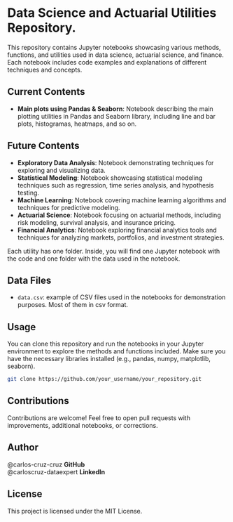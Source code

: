 ﻿# **Data Science and Actuarial Utilities Repository.**

This repository contains Jupyter notebooks showcasing various methods, functions, and utilities used in data science, actuarial science, and finance. Each notebook includes code examples and explanations of different techniques and concepts.

## Current Contents
- **Main plots using Pandas & Seaborn**: Notebook describing the main plotting utilities in Pandas and Seaborn library, including line and bar plots, histogramas, heatmaps, and so on.

## Future Contents

- **Exploratory Data Analysis**: Notebook demonstrating techniques for exploring and visualizing data.
- **Statistical Modeling**: Notebook showcasing statistical modeling techniques such as regression, time series analysis, and hypothesis testing.
- **Machine Learning**: Notebook covering machine learning algorithms and techniques for predictive modeling.
- **Actuarial Science**: Notebook focusing on actuarial methods, including risk modeling, survival analysis, and insurance pricing.
- **Financial Analytics**: Notebook exploring financial analytics tools and techniques for analyzing markets, portfolios, and investment strategies.

Each utility has one folder. Inside, you will find one Jupyter notebook with the code and one folder with the data used in the notebook. 

## Data Files

- `data.csv`: example of CSV files used in the notebooks for demonstration purposes. Most of them in csv format.

## Usage

You can clone this repository and run the notebooks in your Jupyter environment to explore the methods and functions included. Make sure you have the necessary libraries installed (e.g., pandas, numpy, matplotlib, seaborn).

```bash
git clone https://github.com/your_username/your_repository.git

```

## Contributions
Contributions are welcome! Feel free to open pull requests with improvements, additional notebooks, or corrections.

## Author
@carlos-cruz-cruz  **GitHub**  
@carloscruz-dataexpert  **LinkedIn**  

## License
This project is licensed under the MIT License.
